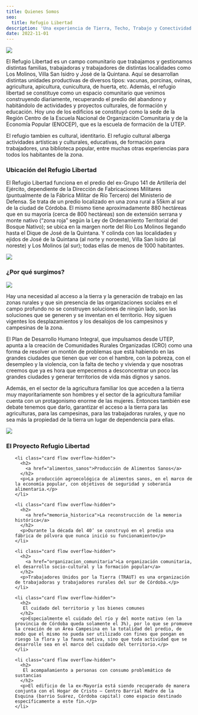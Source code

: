 ```yaml
---
title: Quienes Somos
seo:
  title: Refugio Libertad
description: 'Una experiencia de Tierra, Techo, Trabajo y Conectividad.'
date: 2022-11-01
---
```


![](https://i.imgur.com/AP44nS1.jpg)

El Refugio Libertad es un campo comunitario que trabajamos y gestionamos distintas familias, trabajadoras y trabajadores de distintas localidades como Los Molinos, Villa San Isidro y José de la Quintana. Aquí se desarrollan distintas unidades productivas de diversos tipos: vacunas, porcinas, ovinas, agricultura, apicultura, cunicultura, de huerta, etc.
Además, el refugio libertad se constituye como un espacio comunitario que venimos construyendo diariamente, recuperando el predio del abandono y habitándolo de actividades y proyectos culturales, de formación y educación. Hoy uno de los edificios se constituyó como la sede  de la Región Centro de la Escuela Nacional de Organización Comunitaria y de la Economía Popular (ENOCEP), que es la escuela de formación de la UTEP.

El refugio tambien es cultural, identitario. El refugio cultural alberga actividades artísticas y culturales, educativas, de formación para trabajadores, una  biblioteca popular, entre muchas otras experiencias  para todos los habitantes de la zona.

### Ubicación del Refugio Libertad

El Refugio Libertad funciona en el predio del ex-Grupo 141 de Artillería del Ejército, dependiente de la Dirección de Fabricaciones Militares (puntualmente de la Fábrica Militar de Río Tercero) del Ministerio de Defensa. Se trata de un predio localizado en una zona rural a 55km al sur de la ciudad de Córdoba. El mismo tiene aproximadamente 880 hectáreas que en su mayoría (cerca de 800 hectáreas) son de extensión serrana y monte nativo (“zona roja” según la Ley de Ordenamiento Territorial del Bosque Nativo); se ubica en la margen norte del Río Los Molinos llegando hasta el Dique de José de la Quintana. Y colinda con las localidades y ejidos de José de la Quintana (al norte y noroeste), Villa San Isidro (al noreste) y Los Molinos (al sur); todas ellas de menos de 1000 habitantes.

![](https://refugio.libre.org.ar/infografia.jpeg)

### ¿Por qué surgimos?

![](https://i.imgur.com/UlIVkhc.jpg)

Hay una necesidad al acceso a la tierra y la generación de trabajo en las zonas rurales y que sin presencia de las organizaciones sociales en el campo profundo no se construyen soluciones de ningún lado, son las soluciones que se generen y se inventan en el territorio. Hoy siguen vigentes los desplazamientos y los desalojos de los campesinos y campesinas de la zona.

El Plan de Desarrollo Humano Integral, que impulsamos desde UTEP, apunta a la creación de Comunidades Rurales Organizadas (CRO) como una forma de resolver un montón de problemas que está habiendo en las grandes ciudades que tienen que ver con el hambre, con la pobreza, con el desempleo y la violencia, con la falta de techo y vivienda y que nosotras creemos que ya es hora que empecemos a desconcentrar un poco las grandes ciudades y generar territorios de vida más dignos y sanos.

Además, en el sector de la agricultura familiar los que acceden a la tierra muy mayoritariamente son hombres y el sector de la agricultura familiar cuenta con un protagonismo enorme de las mujeres. Entonces también ese debate tenemos que darlo, garantizar el acceso a la tierra para las agriculturas, para las campesinas, para las trabajadoras rurales, y que no sea más la propiedad de la tierra un lugar de dependencia para ellas.

![](https://i.imgur.com/7wgqkSs.jpg)

### El Proyecto Refugio Libertad

<!-- <article class="wrapper region"> -->
  <ul class="grid mt-l-xl" role="list" data-rows="masonry" data-layout="50-50">

    <li class="card flow overflow-hidden">
      <h2>
        <a href="alimentos_sanos">Producción de Alimentos Sanos</a>
      </h2>
      <p>La producción agroecológica de alimentos sanos, en el marco de la economía popular, con objetivos de seguridad y soberanía alimentaria.</p>
    </li>

    <li class="card flow overflow-hidden">
      <h2>
        <a href="memoria_historica">La reconstrucción de la memoria histórica</a>
      </h2>
      <p>Durante la década del 40’ se construyó en el predio una fábrica de pólvora que nunca inició su funcionamiento</p>
    </li>

    <li class="card flow overflow-hidden">
      <h2>
        <a href="organizacion_comunitaria">La organización comunitaria, el desarrollo socio-cultural y la formación popular</a>
      </h2>
      <p>Trabajadores Unidos por la Tierra (TRAUT) es una organización de trabajadoras y trabajadores rurales del sur de Córdoba.</p>
    </li>

    <li class="card flow overflow-hidden">
      <h2>
       El cuidado del territorio y los bienes comunes 
      </h2>
      <p>Especialmente el cuidado del río y del monte nativo (en la provincia de Córdoba queda solamente el 3%), por lo que se promueve la creación de un Área Campesina en la totalidad del predio, de modo que el mismo no pueda ser utilizado con fines que pongan en riesgo la flora y la fauna nativa, sino que toda actividad que se desarrolle sea en el marco del cuidado del territorio.</p> 
    </li>

    <li class="card flow overflow-hidden">
      <h2>
       El acompañamiento a personas con consumo problemático de sustancias 
      </h2>
      <p>El edificio de la ex-Mayoría está siendo recuperado de manera conjunta con el Hogar de Cristo – Centro Barrial Madre de la Esquina (barrio Suárez, Córdoba capital) como espacio destinado específicamente a este fin.</p> 
    </li>

  </ul>
<!-- </article> -->
